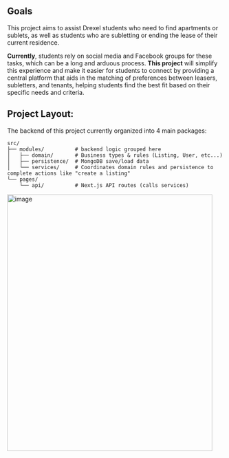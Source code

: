 ## Goals
This project aims to assist Drexel students who need to find apartments or sublets, as well as students who are subletting or ending the lease of their current residence. 

**Currently**, students rely on social media and Facebook groups for these tasks, which can be a long and arduous process. 
**This project** will simplify this experience and make it easier for students to connect by providing a central platform that aids in the matching of preferences between leasers, subletters, and tenants, helping students find the best fit based on their specific needs and criteria.

## Project Layout:

The backend of this project currently organized into 4 main packages:
```
src/
├── modules/          # backend logic grouped here
│   ├── domain/       # Business types & rules (Listing, User, etc...)
│   ├── persistence/  # MongoDB save/load data
│   └── services/     # Coordinates domain rules and persistence to complete actions like "create a listing"
└── pages/
    └── api/          # Next.js API routes (calls services)
```

<img width="477" height="597" alt="image" src="https://github.com/user-attachments/assets/7b46e1a6-8bde-4410-bc17-393920de07d3" />

